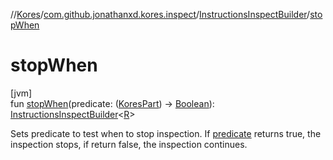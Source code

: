 //[Kores](../../../index.md)/[com.github.jonathanxd.kores.inspect](../index.md)/[InstructionsInspectBuilder](index.md)/[stopWhen](stop-when.md)

# stopWhen

[jvm]\
fun [stopWhen](stop-when.md)(predicate: ([KoresPart](../../com.github.jonathanxd.kores/-kores-part/index.md)) -> [Boolean](https://kotlinlang.org/api/latest/jvm/stdlib/kotlin/-boolean/index.html)): [InstructionsInspectBuilder](index.md)<[R](index.md)>

Sets predicate to test when to stop inspection. If [predicate](stop-when.md) returns true, the inspection stops, if return false, the inspection continues.
